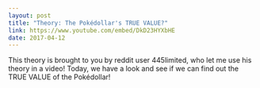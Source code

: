 ```yaml
---
layout: post
title: "Theory: The Pokédollar's TRUE VALUE?"
link: https://www.youtube.com/embed/DkD23HYXbHE
date: 2017-04-12
---
```


This theory is brought to you by reddit user 445limited, who let me use his theory in a video! Today, we have a look and see if we can find out the TRUE VALUE of the Pokédollar!